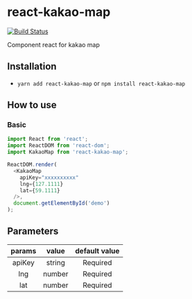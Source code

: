# react-kakao-map
[![Build Status](https://travis-ci.org/91debug/react-kakao-map.svg?branch=master)](https://travis-ci.org/91debug/react-kakao-map)

Component react for kakao map

## Installation
- `yarn add react-kakao-map` or `npm install react-kakao-map`

## How to use

### Basic

```js
import React from 'react';
import ReactDOM from 'react-dom';
import KakaoMap from 'react-kakao-map';

ReactDOM.render(
  <KakaoMap
    apiKey="xxxxxxxxxx"
    lng={127.1111}
    lat={59.1111}
  />,
  document.getElementById('demo')
);
```

## Parameters

|    params    |     value           |                default value                        |
|:------------:|:-------------------:|:---------------------------------------------------:|
|     apiKey    |     string          |                Required                             |
|     lng     |     number          |              Required                 |
|     lat    |     number          |      Required           |